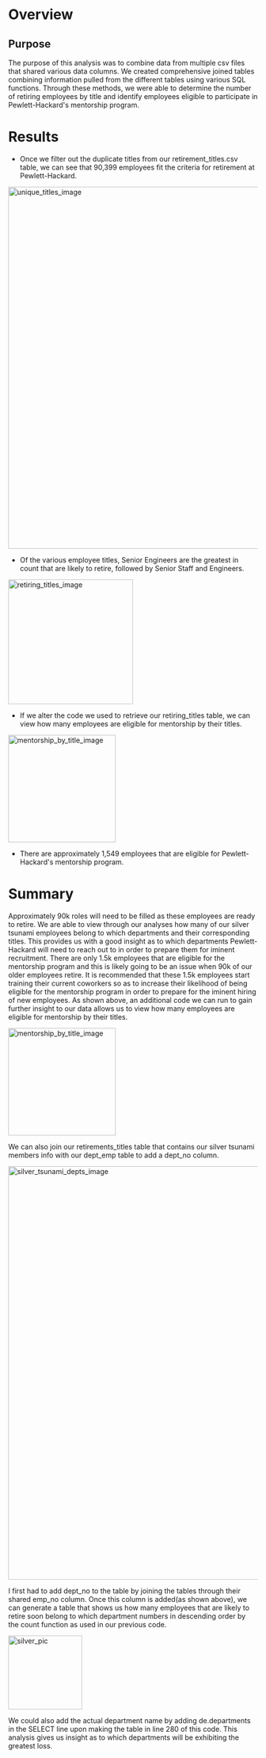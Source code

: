# Overview
## Purpose
The purpose of this analysis was to combine data from multiple csv files that shared various data columns. We created comprehensive joined tables combining information pulled from the different tables using various SQL functions. Through these methods, we were able to determine the number of retiring employees by title and identify employees eligible to participate in Pewlett-Hackard's mentorship program. 

# Results
- Once we filter out the duplicate titles from our retirement_titles.csv table, we can see that 90,399 employees fit the criteria for retirement at Pewlett-Hackard. 
<img width="731" alt="unique_titles_image" src="https://user-images.githubusercontent.com/82029390/120903290-5bb1f680-c613-11eb-92f1-2ce63cf6b89a.png">


-  Of the various employee titles, Senior Engineers are the greatest in count that are likely to retire, followed by Senior Staff and Engineers. 
<img width="252" alt="retiring_titles_image" src="https://user-images.githubusercontent.com/82029390/120903603-0a0a6b80-c615-11eb-82c6-a4f4b79c02f5.png">

- If we alter the code we used to retrieve our retiring_titles table, we can view how many employees are eligible for mentorship by their titles. 
<img width="217" alt="mentorship_by_title_image" src="https://user-images.githubusercontent.com/82029390/120903729-d8de6b00-c615-11eb-99ad-893791cb1f44.png">

- There are approximately 1,549 employees that are eligible for Pewlett-Hackard's mentorship program.

# Summary
Approximately 90k roles will need to be filled as these employees are ready to retire. We are able to view through our analyses how many of our silver tsunami employees belong to which departments and their corresponding titles. This provides us with a good insight as to which departments Pewlett-Hackard will need to reach out to in order to prepare them for iminent recruitment. There are only 1.5k employees that are eligible for the mentorship program and this is likely going to be an issue when 90k of our older employees retire. It is recommended that these 1.5k employees start training their current coworkers so as to increase their likelihood of being eligible for the mentorship program in order to prepare for the iminent hiring of new employees. 
As shown above, an additional code we can run to gain further insight to our data allows us to view how many employees are eligible for mentorship by their titles.

<img width="217" alt="mentorship_by_title_image" src="https://user-images.githubusercontent.com/82029390/120903729-d8de6b00-c615-11eb-99ad-893791cb1f44.png">

We can also join our retirements_titles table that contains our silver tsunami members info with our dept_emp table to add a dept_no column.

<img width="835" alt="silver_tsunami_depts_image" src="https://user-images.githubusercontent.com/82029390/120905184-5c03bf00-c61e-11eb-9bd5-bbf183d406ae.png">

I first had to add dept_no to the table by joining the tables through their shared emp_no column. Once this column is added(as shown above), we can generate a table that shows us how many employees that are likely to retire soon belong to which department numbers in descending order by the count function as used in our previous code. 

<img width="149" alt="silver_pic" src="https://user-images.githubusercontent.com/82029390/120905268-0976d280-c61f-11eb-9007-2598a5d78e17.png">


We could also add the actual department name by adding de.departments in the SELECT line upon making the table in line 280 of this code. This analysis gives us insight as to which departments will be exhibiting the greatest loss.
